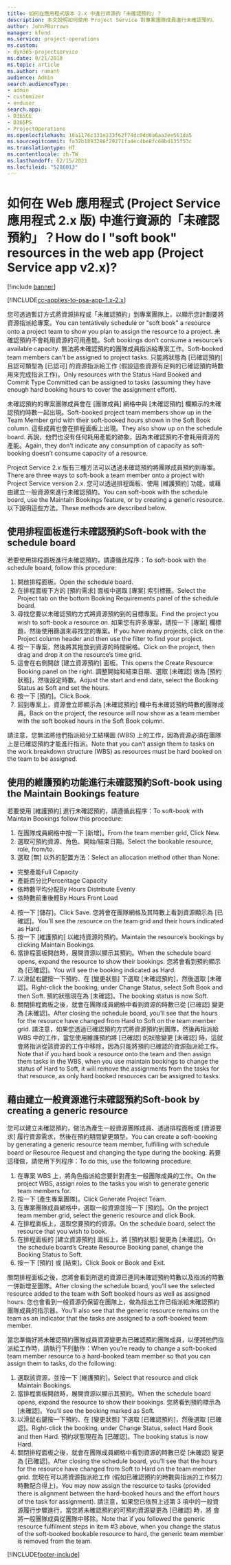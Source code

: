 ```yaml
---
title: 如何在應用程式版本 2.x 中進行資源的「未確認預約」？
description: 本文說明如何使用 Project Service 對專案團隊成員進行未確認預約。
author: JohnPBurrows
manager: kfend
ms.service: project-operations
ms.custom:
- dyn365-projectservice
ms.date: 8/21/2018
ms.topic: article
ms.author: rumant
audience: Admin
search.audienceType:
- admin
- customizer
- enduser
search.app:
- D365CE
- D365PS
- ProjectOperations
ms.openlocfilehash: 18a1176c131e233f62f74dc0dd8a6aa3ee561da5
ms.sourcegitcommit: fa32b1893286f20271fa4ec4be8fc68bd135f53c
ms.translationtype: HT
ms.contentlocale: zh-TW
ms.lasthandoff: 02/15/2021
ms.locfileid: "5286013"
---
```

# <a name="how-do-i-soft-book-resources-in-the-web-app-project-service-app-v2x"></a><span data-ttu-id="4d466-103">如何在 Web 應用程式 (Project Service 應用程式 2.x 版) 中進行資源的「未確認預約」？</span><span class="sxs-lookup"><span data-stu-id="4d466-103">How do I "soft book" resources in the web app (Project Service app v2.x)?</span></span>

[!include [banner](../includes/psa-now-project-operations.md)]

[!INCLUDE[cc-applies-to-psa-app-1.x-2.x](../includes/cc-applies-to-psa-app-1x-2x.md)]

<span data-ttu-id="4d466-104">您可透過暫訂方式將資源排程或「未確認預約」到專案團隊上，以顯示您計劃要將資源指派給專案。</span><span class="sxs-lookup"><span data-stu-id="4d466-104">You can tentatively schedule or "soft book" a resource onto a project team to show you plan to assign the resource to a project.</span></span> <span data-ttu-id="4d466-105">未確認預約不會耗用資源的可用產能。</span><span class="sxs-lookup"><span data-stu-id="4d466-105">Soft bookings don’t consume a resource’s available capacity.</span></span> <span data-ttu-id="4d466-106">無法將未確認預約的團隊成員指派給專案工作。</span><span class="sxs-lookup"><span data-stu-id="4d466-106">Soft-booked team members can’t be assigned to project tasks.</span></span> <span data-ttu-id="4d466-107">只能將狀態為 [已確認預約] 且認可類型為 [已認可] 的資源指派給工作 (假設這些資源有足夠的已確認預約時數用來完成指派工作)。</span><span class="sxs-lookup"><span data-stu-id="4d466-107">Only resources with the Status Hard Booked and Commit Type Committed can be assigned to tasks (assuming they have enough hard booking hours to cover the assignment effort).</span></span>

<span data-ttu-id="4d466-108">未確認預約的專案團隊成員會在 [團隊成員] 網格中與 [未確認預約] 欄顯示的未確認預約時數一起出現。</span><span class="sxs-lookup"><span data-stu-id="4d466-108">Soft-booked project team members show up in the Team Member grid with their soft-booked hours shown in the Soft Book column.</span></span> <span data-ttu-id="4d466-109">這些成員也會在排程面板上出現。</span><span class="sxs-lookup"><span data-stu-id="4d466-109">They also show up on the schedule board.</span></span> <span data-ttu-id="4d466-110">再說，他們也沒有任何耗用產能的跡象，因為未確認預約不會耗用資源的產能。</span><span class="sxs-lookup"><span data-stu-id="4d466-110">Again, they don’t indicate any consumption of capacity as soft-booking doesn’t consume capacity of a resource.</span></span>

<span data-ttu-id="4d466-111">Project Service 2.x 版有三種方法可以透過未確認預約將團隊成員預約到專案。</span><span class="sxs-lookup"><span data-stu-id="4d466-111">There are three ways to soft-book a team member onto a project with Project Service version 2.x.</span></span> <span data-ttu-id="4d466-112">您可以透過排程面板、使用 [維護預約] 功能，或藉由建立一般資源來進行未確認預約。</span><span class="sxs-lookup"><span data-stu-id="4d466-112">You can soft-book with the schedule board, use the Maintain Bookings feature, or by creating a generic resource.</span></span> <span data-ttu-id="4d466-113">以下說明這些方法。</span><span class="sxs-lookup"><span data-stu-id="4d466-113">These methods are described below.</span></span>

## <a name="soft-book-with-the-schedule-board"></a><span data-ttu-id="4d466-114">使用排程面板進行未確認預約</span><span class="sxs-lookup"><span data-stu-id="4d466-114">Soft-book with the schedule board</span></span>

<span data-ttu-id="4d466-115">若要使用排程面板進行未確認預約，請遵循此程序：</span><span class="sxs-lookup"><span data-stu-id="4d466-115">To soft-book with the schedule board, follow this procedure:</span></span> 
1. <span data-ttu-id="4d466-116">開啟排程面板。</span><span class="sxs-lookup"><span data-stu-id="4d466-116">Open the schedule board.</span></span>
2. <span data-ttu-id="4d466-117">在排程面板下方的 [預約需求] 面板中選取 [專案] 索引標籤。</span><span class="sxs-lookup"><span data-stu-id="4d466-117">Select the Project tab on the bottom Booking Requirements panel of the schedule board.</span></span>
3. <span data-ttu-id="4d466-118">尋找您要以未確認預約方式將資源預約到的目標專案。</span><span class="sxs-lookup"><span data-stu-id="4d466-118">Find the project you wish to soft-book a resource on.</span></span> <span data-ttu-id="4d466-119">如果您有許多專案，請按一下 [專案] 欄標題，然後使用篩選來尋找您的專案。</span><span class="sxs-lookup"><span data-stu-id="4d466-119">If you have many projects, click on the Project column header and then use the filter to find your project.</span></span>
4. <span data-ttu-id="4d466-120">按一下專案，然後將其拖放到資源的時間網格。</span><span class="sxs-lookup"><span data-stu-id="4d466-120">Click on the project, then drag and drop it on the resource’s time grid.</span></span>
5. <span data-ttu-id="4d466-121">這會在右側開啟 [建立資源預約] 面板。</span><span class="sxs-lookup"><span data-stu-id="4d466-121">This opens the Create Resource Booking panel on the right.</span></span> <span data-ttu-id="4d466-122">調整開始和結束日期、選取 [未確認] 做為 [預約狀態]，然後設定時數。</span><span class="sxs-lookup"><span data-stu-id="4d466-122">Adjust the start and end date, select the Booking Status as Soft and set the hours.</span></span> 
6. <span data-ttu-id="4d466-123">按一下 [預約]。</span><span class="sxs-lookup"><span data-stu-id="4d466-123">Click Book.</span></span>
7. <span data-ttu-id="4d466-124">回到專案上，資源會立即顯示為 [未確認預約] 欄中有未確認預約時數的團隊成員。</span><span class="sxs-lookup"><span data-stu-id="4d466-124">Back on the project, the resource will now show as a team member with the soft booked hours in the Soft Book column.</span></span>

<span data-ttu-id="4d466-125">請注意，您無法將他們指派給分工結構圖 (WBS) 上的工作，因為資源必須在團隊上是已確認預約才能進行指派。</span><span class="sxs-lookup"><span data-stu-id="4d466-125">Note that you can’t assign them to tasks on the work breakdown structure (WBS) as resources must be hard booked on the team to be assigned.</span></span>

## <a name="soft-book-using-the-maintain-bookings-feature"></a><span data-ttu-id="4d466-126">使用的維護預約功能進行未確認預約</span><span class="sxs-lookup"><span data-stu-id="4d466-126">Soft-book using the Maintain Bookings feature</span></span>

<span data-ttu-id="4d466-127">若要使用 [維護預約] 進行未確認預約，請遵循此程序：</span><span class="sxs-lookup"><span data-stu-id="4d466-127">To soft-book with Maintain Bookings follow this procedure:</span></span>
1. <span data-ttu-id="4d466-128">在團隊成員網格中按一下 [新增]。</span><span class="sxs-lookup"><span data-stu-id="4d466-128">From the team member grid, Click New.</span></span>
2. <span data-ttu-id="4d466-129">選取可預約資源、角色、開始/結束日期。</span><span class="sxs-lookup"><span data-stu-id="4d466-129">Select the bookable resource, role, from/to.</span></span>
3. <span data-ttu-id="4d466-130">選取 [無] 以外的配置方法：</span><span class="sxs-lookup"><span data-stu-id="4d466-130">Select an allocation method other than None:</span></span>
- <span data-ttu-id="4d466-131">完整產能</span><span class="sxs-lookup"><span data-stu-id="4d466-131">Full Capacity</span></span>
- <span data-ttu-id="4d466-132">產能百分比</span><span class="sxs-lookup"><span data-stu-id="4d466-132">Percentage Capacity</span></span>
- <span data-ttu-id="4d466-133">依時數平均分配</span><span class="sxs-lookup"><span data-stu-id="4d466-133">By Hours Distribute Evenly</span></span>
- <span data-ttu-id="4d466-134">依時數前重後輕</span><span class="sxs-lookup"><span data-stu-id="4d466-134">By Hours Front Load</span></span>
4. <span data-ttu-id="4d466-135">按一下 [儲存]。</span><span class="sxs-lookup"><span data-stu-id="4d466-135">Click Save.</span></span> <span data-ttu-id="4d466-136">您將會在團隊網格及其時數上看到資源顯示為 [已確認]。</span><span class="sxs-lookup"><span data-stu-id="4d466-136">You’ll see the resource on the team grid and their hours indicated as Hard.</span></span>
5. <span data-ttu-id="4d466-137">按一下 [維護預約] 以維持資源的預約。</span><span class="sxs-lookup"><span data-stu-id="4d466-137">Maintain the resource’s bookings by clicking Maintain Bookings.</span></span>
6. <span data-ttu-id="4d466-138">當排程面板開啟時，展開資源以顯示其預約。</span><span class="sxs-lookup"><span data-stu-id="4d466-138">When the schedule board opens, expand the resource to show their bookings.</span></span> <span data-ttu-id="4d466-139">您將會看到預約顯示為 [已確認]。</span><span class="sxs-lookup"><span data-stu-id="4d466-139">You will see the booking indicated as Hard.</span></span>
7. <span data-ttu-id="4d466-140">以滑鼠右鍵按一下預約、在 [變更狀態] 下選取 [未確認預約]，然後選取 [未確認]。</span><span class="sxs-lookup"><span data-stu-id="4d466-140">Right-click the booking, under Change Status, select Soft Book and then Soft.</span></span> <span data-ttu-id="4d466-141">預約狀態現在為 [未確認]。</span><span class="sxs-lookup"><span data-stu-id="4d466-141">The booking status is now Soft.</span></span>
8. <span data-ttu-id="4d466-142">關閉排程面板之後，就會在團隊成員網格中看到資源的時數已從 [已確認] 變更為 [未確認]。</span><span class="sxs-lookup"><span data-stu-id="4d466-142">After closing the schedule board, you’ll see that the hours for the resource have changed from Hard to Soft on the team member grid.</span></span>
<span data-ttu-id="4d466-143">請注意，如果您透過已確認預約方式將資源預約到團隊，然後再指派給 WBS 中的工作，當您使用維護預約將 [已確認] 的狀態變更 [未確認] 時，這就會將指派從該資源的工作中移除，因為只能將預約已確認的資源指派給工作。</span><span class="sxs-lookup"><span data-stu-id="4d466-143">Note that if you hard book a resource onto the team and then assign them tasks in the WBS, when you use maintain bookings to change the status of Hard to Soft, it will remove the assignments from the tasks for that resource, as only hard booked resources can be assigned to tasks.</span></span>

## <a name="soft-book-by-creating-a-generic-resource"></a><span data-ttu-id="4d466-144">藉由建立一般資源進行未確認預約</span><span class="sxs-lookup"><span data-stu-id="4d466-144">Soft-book by creating a generic resource</span></span>

<span data-ttu-id="4d466-145">您可以建立未確認預約，做法為產生一般資源團隊成員、透過排程面板或 [資源要求] 履行資源需求，然後在預約期間變更類型。</span><span class="sxs-lookup"><span data-stu-id="4d466-145">You can create a soft-booking by generating a generic resource team member, fulfilling with schedule board or Resource Request and changing the type during the booking.</span></span>
<span data-ttu-id="4d466-146">若要這樣做，請使用下列程序：</span><span class="sxs-lookup"><span data-stu-id="4d466-146">To do this, use the following procedure:</span></span>

1. <span data-ttu-id="4d466-147">在專案 WBS 上，將角色指派給您要針對產生一般團隊成員的工作。</span><span class="sxs-lookup"><span data-stu-id="4d466-147">On the project WBS, assign roles to the tasks you wish to generate generic team members for.</span></span>
2. <span data-ttu-id="4d466-148">按一下 [產生專案團隊]。</span><span class="sxs-lookup"><span data-stu-id="4d466-148">Click Generate Project Team.</span></span>
3. <span data-ttu-id="4d466-149">在專案團隊成員網格中，選取一般資源並按一下 [預約]。</span><span class="sxs-lookup"><span data-stu-id="4d466-149">On the project team member grid, select the generic resource and click Book.</span></span>
4. <span data-ttu-id="4d466-150">在排程面板上，選取您要預約的資源。</span><span class="sxs-lookup"><span data-stu-id="4d466-150">On the schedule board, select the resource that you wish to book.</span></span>
5. <span data-ttu-id="4d466-151">在排程面板的 [建立資源預約] 面板上，將 [預約狀態] 變更為 [未確認]。</span><span class="sxs-lookup"><span data-stu-id="4d466-151">On the schedule board’s Create Resource Booking panel, change the Booking Status to Soft.</span></span>
6. <span data-ttu-id="4d466-152">按一下 [預約] 或 [結束]。</span><span class="sxs-lookup"><span data-stu-id="4d466-152">Click Book or Book and Exit.</span></span>

<span data-ttu-id="4d466-153">關閉排程面板之後，您將會看到所選的資源已連同未確認預約時數以及指派的時數一併新增至團隊。</span><span class="sxs-lookup"><span data-stu-id="4d466-153">After closing the schedule board, you’ll see the selected resource added to the team with Soft booked hours as well as assigned hours.</span></span> <span data-ttu-id="4d466-154">您也會看到一般資源仍保留在團隊上，做為指出工作已指派給未確認預約團隊成員的指示器。</span><span class="sxs-lookup"><span data-stu-id="4d466-154">You’ll also see that the generic resource remains on the team as an indicator that the tasks are assigned to a soft-booked team member.</span></span>

<span data-ttu-id="4d466-155">當您準備好將未確認預約團隊成員資源變更為已確認預約團隊成員，以便將他們指派給工作時，請執行下列動作：</span><span class="sxs-lookup"><span data-stu-id="4d466-155">When you’re ready to change a soft-booked team member resource to a hard-booked team member so that you can assign them to tasks, do the following:</span></span>

1. <span data-ttu-id="4d466-156">選取該資源，並按一下 [維護預約]。</span><span class="sxs-lookup"><span data-stu-id="4d466-156">Select that resource and click Maintain Bookings.</span></span>
2. <span data-ttu-id="4d466-157">當排程面板開啟時，展開資源以顯示其預約。</span><span class="sxs-lookup"><span data-stu-id="4d466-157">When the schedule board opens, expand the resource to show their bookings.</span></span> <span data-ttu-id="4d466-158">您將看到預約標示為 [未確認]。</span><span class="sxs-lookup"><span data-stu-id="4d466-158">You’ll see the booking marked as Soft.</span></span>
3. <span data-ttu-id="4d466-159">以滑鼠右鍵按一下預約、在 [變更狀態] 下選取 [已確認預約]，然後選取 [已確認]。</span><span class="sxs-lookup"><span data-stu-id="4d466-159">Right-click the booking, under Change Status, select Hard Book and then Hard.</span></span> <span data-ttu-id="4d466-160">預約狀態現在為 [已確認]。</span><span class="sxs-lookup"><span data-stu-id="4d466-160">The booking status is now Hard.</span></span>
4. <span data-ttu-id="4d466-161">關閉排程面板之後，就會在團隊成員網格中看到資源的時數已從 [未確認] 變更為 [已確認]。</span><span class="sxs-lookup"><span data-stu-id="4d466-161">After closing the schedule board, you’ll see that the hours for the resource have changed from Soft to Hard on the team member grid.</span></span> <span data-ttu-id="4d466-162">您現在可以將資源指派給工作 (假如已確認預約的時數與指派的工作努力時數配合得上)。</span><span class="sxs-lookup"><span data-stu-id="4d466-162">You may now assign the resource to tasks (provided there is alignment between the hard-booked hours and the effort hours of the task for assignment).</span></span> <span data-ttu-id="4d466-163">請注意，如果您已依照上述第 3 項中的一般資源履行步驟進行，當您將未確認預約的可預約資源變更為 [已確認] 時，將 會將一般團隊成員從團隊中移除。</span><span class="sxs-lookup"><span data-stu-id="4d466-163">Note that if you followed the generic resource fulfilment steps in item #3 above, when you change the status of the soft-booked bookable resource to hard, the generic team member is removed from the team.</span></span>


[!INCLUDE[footer-include](../includes/footer-banner.md)]